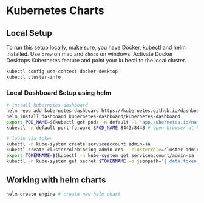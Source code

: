 # Kubernetes Charts

## Local Setup
To run this setup locally, make sure, you have Docker, kubectl and helm installed. Use `brew` on mac and `choco` on windows. 
Activate Docker Desktops Kubernetes feature and point your kubectl to the local cluster. 

```bash
kubectl config use-context docker-desktop
kubectl cluster-info
```

### Local Dashboard Setup using helm

```bash
# install kubernetes dashboard
helm repo add kubernetes-dashboard https://kubernetes.github.io/dashboard
helm install dashboard kubernetes-dashboard/kubernetes-dashboard
export POD_NAME=$(kubectl get pods -n default -l "app.kubernetes.io/name=dashboard,app.kubernetes.io/instance=kubernetes-dashboard” -o jsonpath=”{.items[0].metadata.name}")
kubectl -n default port-forward $POD_NAME 8443:8443 # open browser at https://127.0.0.1:8443

# login via token
kubectl -n kube-system create serviceaccount admin-sa
kubectl create clusterrolebinding admin-crb --clusterrole=cluster-admin --serviceaccount=kube-system:admin-sa
export TOKENNAME=$(kubectl -n kube-system get serviceaccount/admin-sa -o jsonpath='{.secrets[0].name}')\n
kubectl -n kube-system get secret $TOKENNAME -o jsonpath='{.data.token}' | base64 --decode # copy this token in the dashboard login
```

## Working with helm charts

```bash
helm create engine # create new helm chart
```

